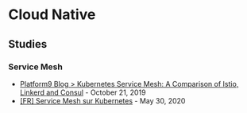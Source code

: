 # Cloud Native

## Studies

### Service Mesh

* [Platform9 Blog > Kubernetes Service Mesh: A Comparison of Istio, Linkerd and Consul](https://platform9.com/blog/kubernetes-service-mesh-a-comparison-of-istio-linkerd-and-consul/) - October 21, 2019
* [[FR] Service Mesh sur Kubernetes](https://www.metanext.com/service-mesh-sur-kubernetes/) - May 30, 2020
